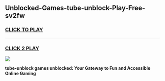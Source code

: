 
## Unblocked-Games-tube-unblock-Play-Free-sv2fw
<h3>
<a href="https://premium76.site?title=tube-unblock&ref=21A">CLICK TO PLAY</a></h3>
<hr>

<h3>
<a href="https://premium76.site?title=tube-unblock&ref=21A">CLICK 2 PLAY</a>
  
</h3>

<a href="https://premium76.site?title=tube-unblock&ref=21A"><img src="https://clearcache.store/games.png"></a>


**tube-unblock games unblocked: Your Gateway to Fun and Accessible Online Gaming**

